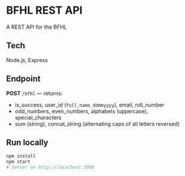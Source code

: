# BFHL REST API

A REST API for the BFHL 

## Tech
Node.js, Express

## Endpoint
**POST** `/bfhl`  — returns:
- is_success, user_id (`full_name_ddmmyyyy`), email, roll_number
- odd_numbers, even_numbers, alphabets (uppercase), special_characters
- sum (string), concat_string (alternating caps of all letters reversed)

## Run locally
```bash
npm install
npm start
# Server on http://localhost:3000
